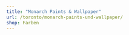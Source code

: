 ```yaml
---
title: "Monarch Paints & Wallpaper"
url: /toronto/monarch-paints-und-wallpaper/
shop: Farben
---
```

